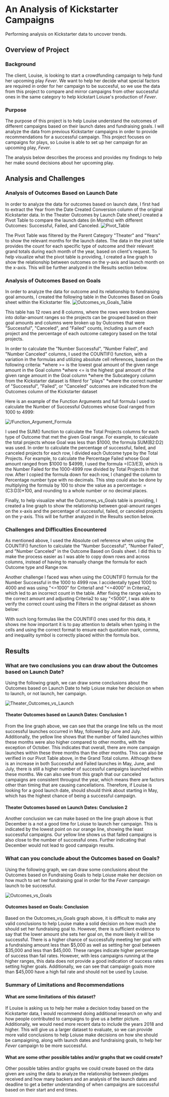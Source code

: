 # An Analysis of Kickstarter Campaigns
Performing analysis on Kickstarter data to uncover trends.

## Overview of Project
### Background
The client, Louise, is looking to start a crowdfunding campaign to help fund her upcoming play *Fever*. We want to help her decide what special factors are required in order for her campaign to be succesful, so we use the data from this project to compare and mirror campaigns from other successful ones in the same category to help kickstart Loiuse's production of *Fever*.

### Purpose
The purpose of this project is to help Louise understand the outcomes of different campaigns based on their launch dates and fundraising goals. I will analyze the data from previous Kickstarter campaigns in order to provide recommendations for a successful campaign. This project focuses on campaigns for plays, so Louise is able to set up her campaign for an upcoming play, *Fever*. 

The analysis below describes the process and provides my findings to help her make sound decisions about her upcoming play.

## Analysis and Challenges

### Analysis of Outcomes Based on Launch Date
In order to analyze the data for outcomes based on launch date, I first had to extract the Year from the Date Created Conversion column of the original Kickstarter data. In the Theater Outcomes by Launch Date sheet,I created a Pivot Table to compare the launch dates (in Months) with different Outcomes: Successful, Failed, and Canceled. 
![Pivot_Table](resources/Pivot_Table.png)

The Pivot Table was filtered by the Parent Category "Theater" and "Years" to show the relevant months for the launch dates. The data in the pivot table provides the count for each specific type of outcome and their relevant grand totals during each month of the year, based on client's request. To help visualize what the pivot table is providing, I created a line graph to show the relationship between outcomes on the y-axis and launch month on the x-axis. This will be further analyzed in the Results section below.

### Analysis of Outcomes Based on Goals
In order to analyze the data for outcome and its relationship to fundraising goal amounts, I created the following table in the Outcomes Based on Goals sheet within the Kickstarter file.
![Outcomes_vs_Goals_Table](resources/Outcomes_vs_Goals_Table.png)

This table has 12 rows and 8 columns, where the rows were broken down into dollar-amount ranges so the projects can be grouped based on their goal amounts and columns were broken up by Outcomes that were "Successful", "Canceled", and "Failed" counts, including a sum of each project and the percentage of each outcome category based on the total projects. 

In order to calculate the "Number Successful", "Number Failed", and "Number Canceled" columns, I used the COUNTIF() function, with a variation in the formulas and utilizing absolute cell references, based on the following criteria: 
*where >= is the lowest goal amount of the given range amount in the Goal column
*where <= is the highest goal amount of the given range amount in the Goal column
*where the Subcategory column from the Kickstarter dataset is filterd for "plays"
*where the correct number of "Successful", "Failed", or "Canceled" outcomes are indicated from the Outcomes column of the Kickstarter dataset

Here is an example of the Function Arguments and full formula I used to calculate the Number of Successful Outcomes whose Goal ranged from 1000 to 4999: 

![/Function_Argument_Formula](resources/Function_Argument_Formula.png)

I used the SUM() function to calculate the Total Projects columns for each type of Outcome that met the given Goal range. For example, to calculate the total projects whose Goal was less than $1000, the formula SUM(B2:D2) was used. In order to calculate the percentage of successful, failed, and canceled projects for each row, I divided each Outcome type by the Total Projects. For example, to calculate the Percentage Failed whose Goal amount ranged from $1000 to $4999, I used the formula =(C3/E3), which is the Number Failed for the 1000-4999 row divided by Total Projects in that row. After I copied the formula down for each row, I changed the column to Percentage number type with no decimals. This step could also be done by multiplying the formula by 100 to show the value as a percentage: =(C3:D3)*100, and rounding to a whole number or no decimal places.

Finally, to help visualize what the Outcomes_vs_Goals table is providing, I created a line graph to show the relationship between goal-amount ranges on the x-axis and the percentage of successful, failed, or canceled projects on the y-axis. This will be further analyzed in the Results section below.

### Challenges and Difficulties Encountered
As mentioned above, I used the Absolute cell reference when using the COUNTIF() function to calculate the "Number Successful", "Number Failed", and "Number Canceled" in the Outcome Based on Goals sheet. I did this to make the process easier as I was able to copy down rows and across columns, instead of having to manually change the formula for each Outcome type and Range row. 

Another challenge I faced was when using the COUNTIF() formula for the Number Successful in the 1000 to 4999 row. I accidentally typed 1000 to 4000 and was using "<=1000" for Criteria1 and "<=4000" in Criteria2, which led to an incorrect count in the table. After fixing the range values to the correct amount and adjusting Criteria2 to say "<5000", I was able to verify the correct count using the Filters in the original dataset as shown below:

With such long formulas like the COUNTIF() ones used for this data, it shows me how important it is to pay attention to details when typing in the cells and using the correct format to ensure each quotation mark, comma, and inequality symbol is correctly placed within the formula box.

## Results

### What are two conclusions you can draw about the Outcomes based on Launch Date?
Using the following graph, we can draw some conclusions about the Outcomes based on Launch Date to help Loiuse make her decision on when to launch, or not launch, her campaign.

![Theater_Outcomes_vs_Launch](resources/Theater_Outcomes_vs_Launch.png)

#### Theater Outcomes based on Launch Dates: Conclusion 1
From the line graph above, we can see that the orange line tells us the most successful launches occurred in May, followed by June and July. Additionally, the yellow line shows that the number of failed launches within these months were also higher compared to other months, with the exception of October. This indicates that overall, there are more campaign launches within these three months than the other months. This can also be verified in our Pivot Table above, in the Grand Total column. Although there is an increase in both Successful and Failed launches in May, June, and July, there is still a higher number of successful campaigns launched within these months. We can also see from this graph that our canceled campaigns are consistent througout the year, which means there are factors other than timing that are causing cancellations. Therefore, if Louise is looking for a good launch date, should should think about starting in May, which has the highest chance of being a successful campaign. 

#### Theater Outcomes based on Launch Dates: Conclusion 2
Another conclusion we can make based on the line graph above is that December is a not a good time for Loiuse to launch her campaign. This is indicated by the lowest point on our orange line, showing the least successful campaigns. Our yellow line shows us that failed campaigns is also close to the number of successful ones. Further indicating that December would not lead to good campaign results.

### What can you conclude about the Outcomes based on Goals?
Using the following graph, we can draw some conclusions about the Outcomes based on Fundraising Goals to help Loiuse make her decision on how much to set her fundraising goal in order for the *Fever* campaign launch to be successful.

![Outcomes_vs_Goals](resources/Outcomes_vs_Goals.png)

#### Outcomes based on Goals: Conclusion
Based on the Outcomes_vs_Goals graph above, it is difficult to make any valid conclusions to help Louise make a solid decision on how much she should set her fundraising goal to. However, there is sufficient evidence to say that the lower amount she sets her goal on, the more likely it will be successful. There is a higher chance of successfully meeting her goal with a fundraising amount less than $5,000 as well as setting her goal between $35,000 and less than $45,000. These ranges indicate higher percentage of success than fail rates. However, with less campaigns running at the higher ranges, this data does not provide a good indication of success rates setting higher goals. Additionally, we can see that campaign goals more than $45,000 have a high fail rate and should not be used by Louise. 

### Summary of Limitations and Recommendations

#### What are some limitations of this dataset?
If Louise is asking us to help her make a decision today based on the Kickstarter data, I would recommend doing additional research on why and how people contributed to campaigns to give us a better picture. Additionally, we would need more recent data to include the years 2018 and higher. This will give us a larger dataset to evaluate, so we can provide more valid conclusions to help Loiuse make decisions on how she should be campaigning, along with launch dates and fundraising goals, to help her *Fever* campaign to be more successful.

#### What are some other possible tables and/or graphs that we could create?
Other possible tables and/or graphs we could create based on the data given are using the data to analyze the relationship between pledges received and how many backers and an analysis of the launch dates and deadline to get a better understanding of when campaigns are successful based on their start and end times. 
